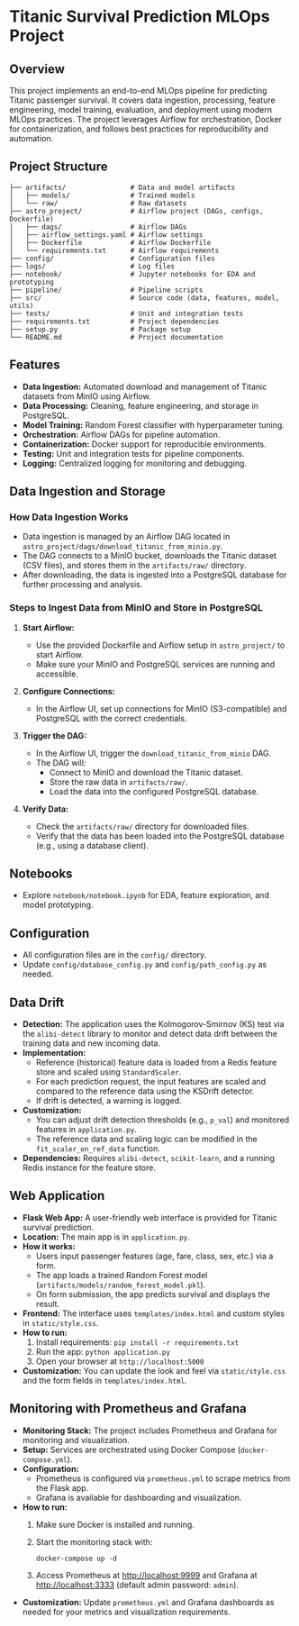 # Titanic Survival Prediction MLOps Project

## Overview

This project implements an end-to-end MLOps pipeline for predicting Titanic passenger survival. It covers data ingestion, processing, feature engineering, model training, evaluation, and deployment using modern MLOps practices. The project leverages Airflow for orchestration, Docker for containerization, and follows best practices for reproducibility and automation.

## Project Structure

```text
├── artifacts/                # Data and model artifacts
│   ├── models/               # Trained models
│   └── raw/                  # Raw datasets
├── astro_project/            # Airflow project (DAGs, configs, Dockerfile)
│   ├── dags/                 # Airflow DAGs
│   ├── airflow_settings.yaml # Airflow settings
│   ├── Dockerfile            # Airflow Dockerfile
│   └── requirements.txt      # Airflow requirements
├── config/                   # Configuration files
├── logs/                     # Log files
├── notebook/                 # Jupyter notebooks for EDA and prototyping
├── pipeline/                 # Pipeline scripts
├── src/                      # Source code (data, features, model, utils)
├── tests/                    # Unit and integration tests
├── requirements.txt          # Project dependencies
├── setup.py                  # Package setup
└── README.md                 # Project documentation
```

## Features

- **Data Ingestion:** Automated download and management of Titanic datasets from MinIO using Airflow.
- **Data Processing:** Cleaning, feature engineering, and storage in PostgreSQL.
- **Model Training:** Random Forest classifier with hyperparameter tuning.
- **Orchestration:** Airflow DAGs for pipeline automation.
- **Containerization:** Docker support for reproducible environments.
- **Testing:** Unit and integration tests for pipeline components.
- **Logging:** Centralized logging for monitoring and debugging.

## Data Ingestion and Storage

### How Data Ingestion Works

- Data ingestion is managed by an Airflow DAG located in `astro_project/dags/download_titanic_from_minio.py`.
- The DAG connects to a MinIO bucket, downloads the Titanic dataset (CSV files), and stores them in the `artifacts/raw/` directory.
- After downloading, the data is ingested into a PostgreSQL database for further processing and analysis.

### Steps to Ingest Data from MinIO and Store in PostgreSQL

1. **Start Airflow:**
   - Use the provided Dockerfile and Airflow setup in `astro_project/` to start Airflow.
   - Make sure your MinIO and PostgreSQL services are running and accessible.

2. **Configure Connections:**
   - In the Airflow UI, set up connections for MinIO (S3-compatible) and PostgreSQL with the correct credentials.

3. **Trigger the DAG:**
   - In the Airflow UI, trigger the `download_titanic_from_minio` DAG.
   - The DAG will:
     - Connect to MinIO and download the Titanic dataset.
     - Store the raw data in `artifacts/raw/`.
     - Load the data into the configured PostgreSQL database.

4. **Verify Data:**
   - Check the `artifacts/raw/` directory for downloaded files.
   - Verify that the data has been loaded into the PostgreSQL database (e.g., using a database client).

## Notebooks

- Explore `notebook/notebook.ipynb` for EDA, feature exploration, and model prototyping.

## Configuration

- All configuration files are in the `config/` directory.
- Update `config/database_config.py` and `config/path_config.py` as needed.

## Data Drift

- **Detection:** The application uses the Kolmogorov-Smirnov (KS) test via the `alibi-detect` library to monitor and detect data drift between the training data and new incoming data.
- **Implementation:**
  - Reference (historical) feature data is loaded from a Redis feature store and scaled using `StandardScaler`.
  - For each prediction request, the input features are scaled and compared to the reference data using the KSDrift detector.
  - If drift is detected, a warning is logged.
- **Customization:**
  - You can adjust drift detection thresholds (e.g., `p_val`) and monitored features in `application.py`.
  - The reference data and scaling logic can be modified in the `fit_scaler_on_ref_data` function.
- **Dependencies:** Requires `alibi-detect`, `scikit-learn`, and a running Redis instance for the feature store.

## Web Application

- **Flask Web App:** A user-friendly web interface is provided for Titanic survival prediction.
- **Location:** The main app is in `application.py`.
- **How it works:**
  - Users input passenger features (age, fare, class, sex, etc.) via a form.
  - The app loads a trained Random Forest model (`artifacts/models/random_forest_model.pkl`).
  - On form submission, the app predicts survival and displays the result.
- **Frontend:** The interface uses `templates/index.html` and custom styles in `static/style.css`.
- **How to run:**
  1. Install requirements: `pip install -r requirements.txt`
  2. Run the app: `python application.py`
  3. Open your browser at `http://localhost:5000`
- **Customization:** You can update the look and feel via `static/style.css` and the form fields in `templates/index.html`.

## Monitoring with Prometheus and Grafana

- **Monitoring Stack:** The project includes Prometheus and Grafana for monitoring and visualization.
- **Setup:** Services are orchestrated using Docker Compose (`docker-compose.yml`).
- **Configuration:**
  - Prometheus is configured via `prometheus.yml` to scrape metrics from the Flask app.
  - Grafana is available for dashboarding and visualization.
- **How to run:**
  1. Make sure Docker is installed and running.
  2. Start the monitoring stack with:

     ```
     docker-compose up -d
     ```

  3. Access Prometheus at [http://localhost:9999](http://localhost:9999) and Grafana at [http://localhost:3333](http://localhost:3333) (default admin password: `admin`).
- **Customization:** Update `prometheus.yml` and Grafana dashboards as needed for your metrics and visualization requirements.
